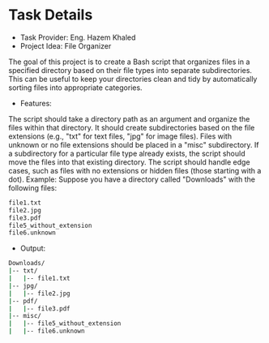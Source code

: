 # Task Details

- Task Provider: Eng. Hazem Khaled
- Project Idea: File Organizer

The goal of this project is to create a Bash script that organizes files in a specified directory based on their file types into separate subdirectories. This can be useful to keep your directories clean and tidy by automatically sorting files into appropriate categories.

- Features:

The script should take a directory path as an argument and organize the files within that directory. It should create subdirectories based on the file extensions (e.g., "txt" for text files, "jpg" for image files).
Files with unknown or no file extensions should be placed in a "misc" subdirectory.
If a subdirectory for a particular file type already exists, the script should move the files into that existing directory.
The script should handle edge cases, such as files with no extensions or hidden files (those starting with a dot).
Example: Suppose you have a directory called "Downloads" with the following files:

``` bash
file1.txt
file2.jpg
file3.pdf
file5_without_extension
file6.unknown
```

- Output:

```bash
Downloads/
|-- txt/
|   |-- file1.txt
|-- jpg/
|   |-- file2.jpg
|-- pdf/
|   |-- file3.pdf
|-- misc/
|   |-- file5_without_extension
|   |-- file6.unknown
```
